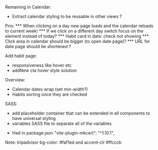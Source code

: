 Remaining in Calendar:
- Extract calendar styling to be reusable in other views ?

Prio:
*** When clicking on a day new page loads and the calendar reloads to current week!
*** If we click on a different day switch focus on the element instead of today?
*** Habit card in date: check not showing
*** Click area in calendar should be bigger (to open date page)?
*** URL for date page should be shortened ?


Add habit page:
   - responsiveness like hover etc
   - addNew cta hover style solution

Overview: 
   - Calendar dates wrap (set min-width?)
   - Habits sorting once they are checked

SASS:
   - add placeholder container that can be extended in all components to have universal styling
   - variables SASS file to separate all of the variables



* Had in package.json
"vite-plugin-mkcert": "^1.10.1",

Note: tripadvisor bg-color: #faf1ed and accent-clr #ffcccb